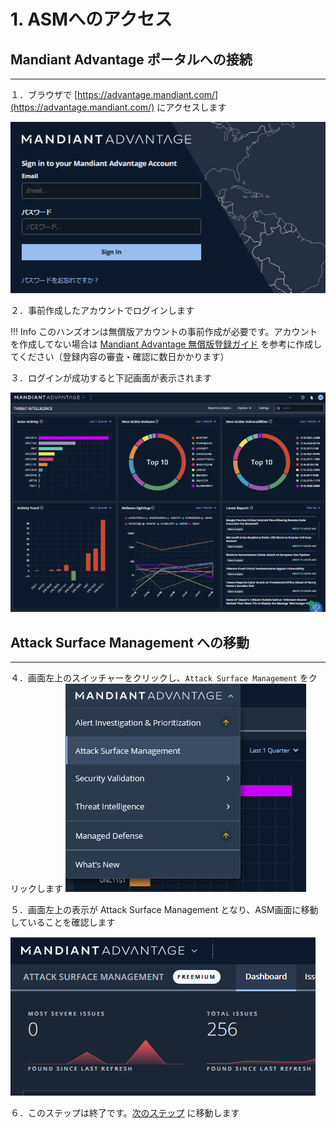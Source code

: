 # 1. ASMへのアクセス

## Mandiant Advantage ポータルへの接続

---

１．ブラウザで  [https://advantage.mandiant.com/](https://advantage.mandiant.com/) にアクセスします

![](images/2022-08-04-15-18-26-image.png)

２．事前作成したアカウントでログインします

!!! Info
    このハンズオンは無償版アカウントの事前作成が必要です。アカウントを作成してない場合は [Mandiant Advantage 無償版登録ガイド]( https://www.mandiant.com/media/17411)  を参考に作成してください（登録内容の審査・確認に数日かかります）

３．ログインが成功すると下記画面が表示されます

![](images/2022-08-04-15-29-27-image.png)

## Attack Surface Management への移動

----

４．画面左上のスイッチャーをクリックし、`Attack Surface Management` をクリックします
![](images/2022-08-04-15-51-13-image.png)

５．画面左上の表示が Attack Surface Management となり、ASM画面に移動していることを確認します

![](images/2022-08-04-15-51-33-image.png)

６．このステップは終了です。[次のステップ](../02-configuration-check) に移動します
